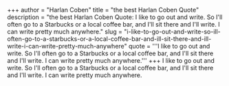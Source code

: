 +++
author = "Harlan Coben"
title = "the best Harlan Coben Quote"
description = "the best Harlan Coben Quote: I like to go out and write. So I'll often go to a Starbucks or a local coffee bar, and I'll sit there and I'll write. I can write pretty much anywhere."
slug = "i-like-to-go-out-and-write-so-ill-often-go-to-a-starbucks-or-a-local-coffee-bar-and-ill-sit-there-and-ill-write-i-can-write-pretty-much-anywhere"
quote = '''I like to go out and write. So I'll often go to a Starbucks or a local coffee bar, and I'll sit there and I'll write. I can write pretty much anywhere.'''
+++
I like to go out and write. So I'll often go to a Starbucks or a local coffee bar, and I'll sit there and I'll write. I can write pretty much anywhere.
